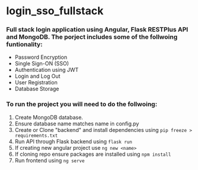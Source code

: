# login_sso_fullstack

### Full stack login application using Angular, Flask RESTPlus API and MongoDB. The porject includes some of the follwoing funtionality:

* Password Encryption
* Single Sign-ON (SSO)
* Authentication using JWT
* Login and Log Out
* User Registration
* Database Storage

### To run the project you will need to do the follwoing:

1. Create MongoDB database.
2. Ensure database name matches name in config.py
3. Create or Clone "backend" and install dependencies using `pip freeze > requirements.txt` 
4. Run API through Flask backend using `flask run`
5. If creating new angular project use `ng new <name>`
6. If cloning repo ensure packages are installed using `npm install`
7. Run frontend using `ng serve`
